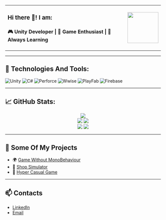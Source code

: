 <div align="center">
  <table style="border-collapse: collapse;">
    <tr>
      <td>
        <h3>Hi there 👋! I am:</h3>
        <h4>🎮 Unity Developer | 🚀 Game Enthusiast | 🧠 Always Learning</h4>
      </td>
      <td>
        <img src="https://media1.tenor.com/m/Rf6x1uMzSdwAAAAd/unity-smack.gif" width="100px" />
      </td>
    </tr>
  </table>
</div>

---

## 🧰 Technologies And Tools:
![Unity](https://img.shields.io/badge/Unity-100000?style=for-the-badge&logo=unity&logoColor=white)
![C#](https://img.shields.io/badge/C%23-%23239120.svg?style=for-the-badge&logo=c-sharp&logoColor=white)
![Perforce](https://img.shields.io/badge/Perforce-005CA1?style=for-the-badge)
![Wwise](https://img.shields.io/badge/Wwise-3949AB?style=for-the-badge&logo=wwise&logoColor=white)
![PlayFab](https://img.shields.io/badge/PlayFab-F28C28?style=for-the-badge)
![Firebase](https://img.shields.io/badge/Firebase-FFCA28?style=for-the-badge&logo=firebase&logoColor=white)

---

## 📈 GitHub Stats:
<div align="center">
  <img src="https://github-profile-summary-cards.vercel.app/api/cards/profile-details?username=WasTabon&theme=radical" />
  <br/>
  <img src="https://github-profile-summary-cards.vercel.app/api/cards/stats?username=WasTabon&theme=radical" />
  <img src="https://github-profile-summary-cards.vercel.app/api/cards/productive-time?username=WasTabon&theme=radical&utcOffset=3" />
  <br/>
  <img src="https://github-profile-summary-cards.vercel.app/api/cards/repos-per-language?username=WasTabon&theme=radical" />
  <img src="https://github-profile-summary-cards.vercel.app/api/cards/most-commit-language?username=WasTabon&theme=radical" />
</div>

---

## 🚀 Some Of My Projects

- 🌍 [Game Without MonoBehaviour](https://github.com/WasTabon/BlackSurvival)
- 🧱 [Shop Simulator](https://github.com/WasTabon/ShopSim)
- 🎯 [Hyper Casual Game](https://github.com/WasTabon/AltaHyperCasual)

---

## 📫 Contacts

- [LinkedIn](https://www.linkedin.com/in/majorov-ihor/)
- [Email](ihorwork.jen@gmail.com)
